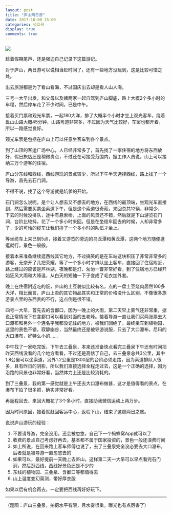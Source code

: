 ```yaml
---
layout: post
title: "庐山两日游"
date: 2017-10-08 15:00
categories: 公众号
display: true
comments: true
---
```


![](https://tankywoo-wb.b0.upaiyun.com/gzh/20171008-lushan-two-days-tour.jpg)

趁着假期尾声，还是强迫自己记录下这篇游记。

对于庐山，两日游可以说相当赶时间了，还有一些地方没玩到，这是比较可惜之处。

出去旅游都是为了看山看海，不过国庆出去却是看人山人海。

三号一大早出发，和父母以及姨两家一起自驾到庐山脚底，路上大概2个多小时的车程，然后停车花了不少时间，已是中午。

接着买门票和观光车票，一起180大洋，排了大概半个小时才坐上观光客车，绕着盘山山路大概45分钟，山路弯道非常多，不过因为天气比较好，车窗也都开着，所以一路感觉良好。

观光车票是包括在庐山上可以任意坐客车到各个景点。

到了山顶的客运广场中心，人已经非常多了，首先找了一家住宿的地方将东西放好，假日旅店还是稍微贵点，不过还在可接受范围内，据工作人员说，山上可以接纳三万个游客的住宿。

庐山分东线和西线，西线游玩的景点较少，所以下午半天选择西线，路上找了一个导游，首先去石门涧。

不得不说，找了这个导游就是坑爹的开始。

石门涧怎么说呢，是个让人想去又不想去的地方，在西线的最顶端，坐观光车直接到，然后需要买票坐索道下午，但是这个索道很奇葩，来回总共12辆，非常少，下去的时候没排队，途中有悬索桥，上面的风景还不错，然后就是下山游览石门涧，台阶比较抖，花了一个多小时来回。但是在坐缆车回去的时候，人却非常多了，少的可怜的缆车让我们排了一个多小时的队伍才坐上。

等坐缆车上来已到5点，接着又游览的旁边的乌龙潭和黄龙潭，这两个地方随便逛逛就行，景色一般般。

接着本来准备继续逛西线其它地方，不过搞笑的是在车站这块积压了非常非常多的游客，无奈开了几把荣耀，等了一个多小时才排队坐上客车，直接回了住宿附近，路上经过的应该是芦林湖，夜晚都是灯，匆匆一瞥非常好看，到了住宿地方已经开始狂风大雨和大降温，从白天的短袖一下子变成了毛衣加外套。

晚上在住宿附近吃的饭，庐山的土豆貌似比较有名，点的一盘土豆烧肉居然100多大洋，相比而言，庐山上卖的其它物品其实和正常的价格没什么区别，不像很多旅游景点里的东西贵的不行，这点倒是很不错。

四号一大早，首先去的含鄱口，因为一晚上的大雨，第二天早上雾气还非常重，据说正常情况下在含鄱口可以看到对面的五老峰。接着导游一直让我们买两张票去大口瀑布和另外一个连名字我都没记住的地方，被我们回绝了，最终坐车到植物园，这里的景色不错，寂静幽谷，当然最终还是被导游说服，只去了大口瀑布，尼玛的大口瀑布，好特么小的……

中午找了一家吃完饭，下午去三叠泉，本来还准备快点看完三叠泉下午还有时间把昨天西线没看的几个地方看看，不过还是高估了自己，去三叠泉总共3公里，其中1.8公里可以坐索道，另外1.2公里是1300层的台阶必须走路，因为索道排队人很多，且有昨日的阴影，所以我们直接选择全程走过去，这是一个正确的选择，因为沿路的风景也非常好看，当然体力上还是比较消耗的。

到了三叠泉，我的第一感觉就是上午还去大口瀑布做甚，这才是值得看的景点，在瀑布下拍了很多照，确实非常好看。

再返程回去，来回大概花了3个多小时，直接助我微信运动上两万步。

因为时间原因，接着就赶回客运中心，返程下山，结束了这趟两日之旅。

说说庐山游玩的经验：

1. 不要请导游，完全没用，还会被忽悠，自己下一个蚂蜂窝App就可以了
2. 收费的景点自己考虑好再去，基本都不属于国家投资的，景色一般还浪费时间
3. 如上所说，在回来路上客车师傅也说了，去了三叠泉完全没必要去大口瀑布，后者就是被导游一直忽悠去的
4. 如果可以，最好提前一天晚上去庐山，这样第二天一大早可以早点看完石门涧，然后逛西线，西线好景色还是不少的
5. 东线的植物园、三叠泉、含鄱口等都值得去
6. 山上温度变幻莫测，带好厚衣服

如果以后有机会再去，一定要把西线再好好玩下。

---

（题图：庐山三叠泉，拍摄水平有限，且水雾很重，曝光也有点厉害了）
